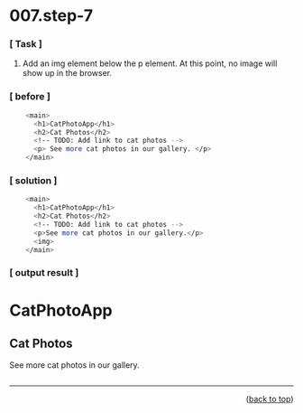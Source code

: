 <a name="topage"></a>

# 007.step-7

### [ Task ]
  1. Add an img element below the p element. At this point, no image will show up in the browser.

### [ before ]

```sh
    <main>
      <h1>CatPhotoApp</h1>
      <h2>Cat Photos</h2>
      <!-- TODO: Add link to cat photos -->
      <p> See more cat photos in our gallery. </p>
    </main>
```

### [ solution ]

```sh
    <main>
      <h1>CatPhotoApp</h1>
      <h2>Cat Photos</h2>
      <!-- TODO: Add link to cat photos -->
      <p>See more cat photos in our gallery.</p>
      <img>      
    </main>
```

### [ output result ]

<html>
  <body>
    <main>
      <h1>CatPhotoApp</h1>
      <h2>Cat Photos</h2>
      <!-- TODO: Add link to cat photos -->
      <p>See more cat photos in our gallery.</p>
      <img>      
    </main>
  </body>
</html>

-----
<p align="right">(<a href="#topage">back to top</a>)</p>
<br/>
<br/>
